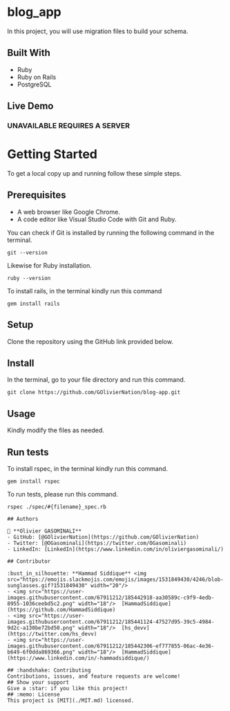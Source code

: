 # blog_app
In this project, you will use migration files to build your schema.

## Built With
- Ruby
- Ruby on Rails
- PostgreSQL
## Live Demo
### UNAVAILABLE REQUIRES A SERVER

# Getting Started

To get a local copy up and running follow these simple steps.

## Prerequisites

- A web browser like Google Chrome.
- A code editor like Visual Studio Code with Git and Ruby.

You can check if Git is installed by running the following command in the terminal.

```
git --version
```

Likewise for Ruby installation.

```
ruby --version
```

To install rails, in the terminal kindly run this command

```
gem install rails
```

## Setup

Clone the repository using the GitHub link provided below.

## Install

In the terminal, go to your file directory and run this command.

```
git clone https://github.com/GOlivierNation/blog-app.git
```

## Usage

Kindly modify the files as needed.

## Run tests

To install rspec, in the terminal kindly run this command.

```
gem install rspec
```

To run tests, please run this command.

```
rspec ./spec/#{filename}_spec.rb

## Authors 

👤 **Olivier GASOMINALI**
- GitHub: [@GOlivierNation](https://github.com/GOlivierNation)
- Twitter: [@OGasominali](https://twitter.com/OGasominali)
- LinkedIn: [LinkedIn](https://www.linkedin.com/in/oliviergasominali/)

## Contributor

:bust_in_silhouette: **Hammad Siddique** <img src="https://emojis.slackmojis.com/emojis/images/1531849430/4246/blob-sunglasses.gif?1531849430" width="20"/>
- <img src="https://user-images.githubusercontent.com/67911212/185442918-aa30589c-c9f9-4edb-8955-1036ceebd5c2.png" width="18"/>  [HammadSiddique](https://github.com/HammadSiddique)
- <img src="https://user-images.githubusercontent.com/67911212/185441124-47527d95-39c5-4984-9d2c-a130be72bd50.png" width="18"/>  [hs_devv](https://twitter.com/hs_devv)
- <img src="https://user-images.githubusercontent.com/67911212/185442306-ef777855-06ac-4e36-b649-6f0dda869366.png" width="18"/>  [HammadSiddique](https://www.linkedin.com/in/-hammadsiddique/)

## :handshake: Contributing
Contributions, issues, and feature requests are welcome!
## Show your support
Give a :star:️ if you like this project!
## :memo: License
This project is [MIT](./MIT.md) licensed.

